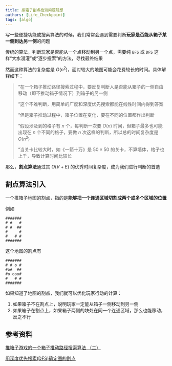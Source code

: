 ```yaml
---
title: 推箱子割点检测问题随想
authors: [Life_Checkpoint]
tags: [algo]
---
```


写一些便捷功能或搜索算法的时候，我们常常会遇到需要判断**玩家是否能从箱子某一侧到达另一侧**的问题

<!--truncate-->

传统的算法，判断玩家是否能从一个点移动到另一个点，需要纯 `BFS` 或 `DFS` 这样“大水漫灌”或“逐步搜索”的方法，寻找最终结果

然而这种算法的复杂度是 $O(n^2)$，面对较大的地图可能会花费较长的时间。具体解释如下：

> “在一个箱子推动路径搜索过程中，要反复判断人是否能从箱子的一侧自由移动（即不推动箱子情况下）到箱子的另一侧
> 
> “这个不难判断，用简单的广度和深度优先搜索都能在线性时间内得到答案
> 
> “但是箱子推动过程中，箱子位置在变化，要在不同的位置都作出判断
> 
> “假设涉及到的格子有 $n$ 个，每判断一次要 $O(n)$ 时间，但箱子最多也可能出现在 $n$ 个不同的格子，要做 $n$ 次这样的判断，所以总的时间复杂度是 $O(n^2)$
> 
> “当关卡比较大时，如《一箭十万》是 $50\times50$ 的关卡，不算墙体，格子也上千，导致计算时间比较长

那么，**割点算法**通过其 $O(V+E)$ 的优秀时间复杂度，成为我们进行判断的首选

## 割点算法引入

一个推箱子地图的割点，指的是**能够把一个连通区域切割成两个或多个区域的位置**

例如

```
#######
# #   #
# #  ##
#     #
#   # #
#######
```

这个地图的割点有

```
#######
# # o #
#o#  ##
#o ooo#
#   # #
#######
```

如果知道了地图的割点，我们就可以优化玩家行动的计算：

1. 如果箱子不在割点上，说明玩家一定能从箱子一侧移动到另一侧
2. 如果箱子在割点上，如果箱子两侧的块处在同一个连通区域，那么也能移动，反之不行

## 参考资料

[推箱子游戏的一个箱子推动路径搜索算法 （二）](http://sokoban.ws/blog/?p=843)

[用深度优先搜索(DFS)确定图的割点](http://sokoban.ws/blog/?p=1000)